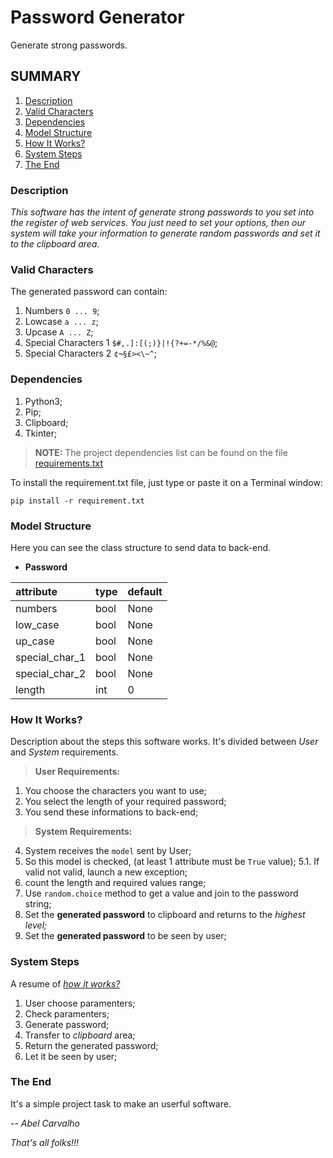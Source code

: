 # Password Generator
Generate strong passwords.

## SUMMARY
1. [Description](#description)
2. [Valid Characters](#valid-characters)
2. [Dependencies](#dependencies)
3. [Model Structure](#model-structure)
4. [How It Works?](#how-it-works)
5. [System Steps](#system-steps)
6. [The End](#the-end)

### Description
*This software has the intent of generate strong passwords to you set into the register of web services. You just need to set your options, then our system will take your information to generate random passwords and set it to the clipboard area.*

### Valid Characters
The generated password can contain:

1. Numbers `0 ... 9`;
2. Lowcase `a ... z`;
3. Upcase `A ... Z`;
4. Special Characters 1 `$#,.]:[(;)}|!{?+=-*/%&@`;
5. Special Characters 2 `¢¬§£><\~^`;

### Dependencies
1. Python3;
2. Pip;
3. Clipboard;
4. Tkinter;

> **NOTE:** The project dependencies list can be found on the file [requirements.txt](#)

To install the requirement.txt file, just type or paste it on a Terminal window:

```commandline
pip install -r requirement.txt
```

### Model Structure
Here you can see the class structure to send data to back-end.

* **Password**

| attribute      | type | default |
|:---------------|:-----|:--------|
| numbers        | bool | None    |
| low_case       | bool | None    |
| up_case        | bool | None    |
| special_char_1 | bool | None    |
| special_char_2 | bool | None    |
| length         | int  | 0       |

### How It Works?
Description about the steps this software works. It's divided between *User* and *System* requirements.

> **User Requirements:**

1. You choose the characters you want to use;
2. You select the length of your required password;
3. You send these informations to back-end;

> **System Requirements:**

4. System receives the `model` sent by User;
5. So this model is checked, (at least 1 attribute must be `True` value);
5.1. If valid not valid, launch a new exception;
6. count the length and required values range;
7. Use `random.choice` method to get a value and join to the password string;
8. Set the **generated password** to clipboard and returns to the *highest level;*
9. Set the **generated password** to be seen by user;

### System Steps
A resume of [*how it works?*](#how-it-works)

1. User choose paramenters;
2. Check paramenters;
3. Generate password;
4. Transfer to *clipboard* area;
5. Return the generated password;
6. Let it be seen by user;

### The End
It's a simple project task to make an userful software.

-- *Abel Carvalho*

*That's all folks!!!*
